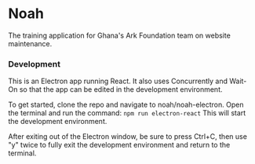 # Noah
The training application for Ghana's Ark Foundation team on website maintenance. 

### Development
This is an Electron app running React. It also uses Concurrently and Wait-On so that the app can be edited in the development environment. 

To get started, clone the repo and navigate to noah/noah-electron. Open the terminal and run the command:
```npm run electron-react```
This will start the development environment. 

After exiting out of the Electron window, be sure to press Ctrl+C, then use "y" twice to fully exit the development environment and return to the terminal. 